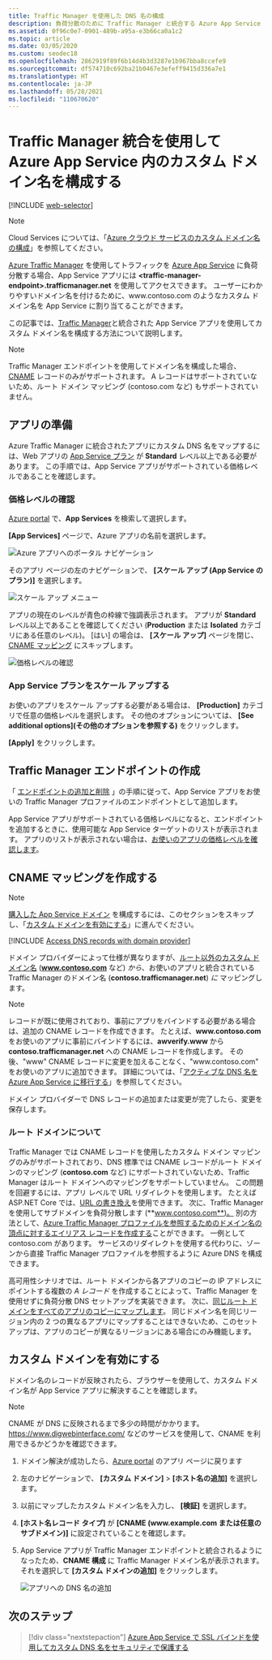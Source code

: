 ```yaml
---
title: Traffic Manager を使用した DNS 名の構成
description: 負荷分散のために Traffic Manager と統合する Azure App Service アプリのカスタムドメインを構成する方法について学びます。
ms.assetid: 0f96c0e7-0901-489b-a95a-e3b66ca0a1c2
ms.topic: article
ms.date: 03/05/2020
ms.custom: seodec18
ms.openlocfilehash: 2862919f89f6b14d4b3d3287e1b967bba8ccefe9
ms.sourcegitcommit: df574710c692ba21b0467e3efeff9415d336a7e1
ms.translationtype: HT
ms.contentlocale: ja-JP
ms.lasthandoff: 05/28/2021
ms.locfileid: "110670620"
---
```

# <a name="configure-a-custom-domain-name-in-azure-app-service-with-traffic-manager-integration"></a>Traffic Manager 統合を使用して Azure App Service 内のカスタム ドメイン名を構成する

[!INCLUDE [web-selector](../../includes/websites-custom-domain-selector.md)]

> [!NOTE]
> Cloud Services については、「[Azure クラウド サービスのカスタム ドメイン名の構成](../cloud-services/cloud-services-custom-domain-name-portal.md)」を参照してください。

[Azure Traffic Manager](../traffic-manager/index.yml) を使用してトラフィックを [Azure App Service](overview.md) に負荷分散する場合、App Service アプリには **\<traffic-manager-endpoint>.trafficmanager.net** を使用してアクセスできます。 ユーザーにわかりやすいドメイン名を付けるために、www\.contoso.com のようなカスタム ドメイン名を App Service に割り当てることができます。

この記事では、[Traffic Manager](../traffic-manager/traffic-manager-overview.md)と統合された App Service アプリを使用してカスタム ドメイン名を構成する方法について説明します。

> [!NOTE]
> Traffic Manager エンドポイントを使用してドメイン名を構成した場合、[CNAME](https://en.wikipedia.org/wiki/CNAME_record) レコードのみがサポートされます。 A レコードはサポートされていないため、ルート ドメイン マッピング (contoso.com など) もサポートされていません。
> 

## <a name="prepare-the-app"></a>アプリの準備

Azure Traffic Manager に統合されたアプリにカスタム DNS 名をマップするには、Web アプリの [App Service プラン](https://azure.microsoft.com/pricing/details/app-service/) が **Standard** レベル以上である必要があります。 この手順では、App Service アプリがサポートされている価格レベルであることを確認します。

### <a name="check-the-pricing-tier"></a>価格レベルの確認

[Azure portal](https://portal.azure.com) で、**App Services** を検索して選択します。

**[App Services]** ページで、Azure アプリの名前を選択します。

![Azure アプリへのポータル ナビゲーション](./media/app-service-web-tutorial-custom-domain/select-app.png)

そのアプリ ページの左のナビゲーションで、 **[スケール アップ (App Service のプラン)]** を選択します。

![スケール アップ メニュー](./media/app-service-web-tutorial-custom-domain/scale-up-menu.png)

アプリの現在のレベルが青色の枠線で強調表示されます。 アプリが **Standard** レベル以上であることを確認してください (**Production** または **Isolated** カテゴリにある任意のレベル)。 [はい] の場合は、 **[スケール アップ]** ページを閉じ、[CNAME マッピング](#create-the-cname-mapping) にスキップします。

![価格レベルの確認](./media/app-service-web-tutorial-custom-domain/check-pricing-tier.png)

### <a name="scale-up-the-app-service-plan"></a>App Service プランをスケール アップする

お使いのアプリをスケール アップする必要がある場合は、 **[Production]** カテゴリで任意の価格レベルを選択します。 その他のオプションについては、 **[See additional options]\(その他のオプションを参照する\)** をクリックします。

**[Apply]** をクリックします。

## <a name="create-traffic-manager-endpoint"></a>Traffic Manager エンドポイントの作成

「 [エンドポイントの追加と削除](../traffic-manager/traffic-manager-manage-endpoints.md) 」の手順に従って、App Service アプリをお使いの Traffic Manager プロファイルのエンドポイントとして追加します。

App Service アプリがサポートされている価格レベルになると、エンドポイントを追加するときに、使用可能な App Service ターゲットのリストが表示されます。 アプリのリストが表示されない場合は、[お使いのアプリの価格レベルを確認します](#prepare-the-app)。

## <a name="create-the-cname-mapping"></a>CNAME マッピングを作成する
> [!NOTE]
> [購入した App Service ドメイン](manage-custom-dns-buy-domain.md) を構成するには、このセクションをスキップし、「[カスタム ドメインを有効にする](#enable-custom-domain)」に進んでください。
> 

[!INCLUDE [Access DNS records with domain provider](../../includes/app-service-web-access-dns-records-no-h.md)]

ドメイン プロバイダーによって仕様が異なりますが、[ルート以外のカスタム ドメイン名](#what-about-root-domains) (**www.contoso.com** など) *から*、お使いのアプリと統合されている Traffic Manager のドメイン名 (**contoso.trafficmanager.net**) *に* マッピングします。 

> [!NOTE]
> レコードが既に使用されており、事前にアプリをバインドする必要がある場合は、追加の CNAME レコードを作成できます。 たとえば、**www\.contoso.com** をお使いのアプリに事前にバインドするには、**awverify.www** から **contoso.trafficmanager.net** への CNAME レコードを作成します。 その後、"www" CNAME レコードに変更を加えることなく、"www\.contoso.com" をお使いのアプリに追加できます。 詳細については、「[アクティブな DNS 名を Azure App Service に移行する](manage-custom-dns-migrate-domain.md)」を参照してください。

ドメイン プロバイダーで DNS レコードの追加または変更が完了したら、変更を保存します。

### <a name="what-about-root-domains"></a>ルート ドメインについて

Traffic Manager では CNAME レコードを使用したカスタム ドメイン マッピングのみがサポートされており、DNS 標準では CNAME レコードがルート ドメインのマッピング (**contoso.com** など) にサポートされていないため、Traffic Manager はルート ドメインへのマッピングをサポートしていません。 この問題を回避するには、アプリ レベルで URL リダイレクトを使用します。 たとえば ASP.NET Core では、[URL の書き換え](/aspnet/core/fundamentals/url-rewriting)を使用できます。 次に、Traffic Manager を使用してサブドメインを負荷分散します (**www.contoso.com**)。 別の方法として、[Azure Traffic Manager プロファイルを参照するためのドメイン名の頂点に対するエイリアス レコードを作成する](../dns/tutorial-alias-tm.md)ことができます。 一例として contoso.com があります。 サービスのリダイレクトを使用する代わりに、ゾーンから直接 Traffic Manager プロファイルを参照するように Azure DNS を構成できます。 

高可用性シナリオでは、ルート ドメインから各アプリのコピーの IP アドレスにポイントする複数の *A レコード* を作成することによって、Traffic Manager を使用せずに負荷分散 DNS セットアップを実装できます。 次に、[同じルート ドメインをすべてのアプリのコピーにマップします](app-service-web-tutorial-custom-domain.md#4-create-the-dns-records)。 同じドメイン名を同じリージョン内の 2 つの異なるアプリにマップすることはできないため、このセットアップは、アプリのコピーが異なるリージョンにある場合にのみ機能します。

## <a name="enable-custom-domain"></a>カスタム ドメインを有効にする
ドメイン名のレコードが反映されたら、ブラウザーを使用して、カスタム ドメイン名が App Service アプリに解決することを確認します。

> [!NOTE]
> CNAME が DNS に反映されるまで多少の時間がかかります。 <a href="https://www.digwebinterface.com/">https://www.digwebinterface.com/</a> などのサービスを使用して、CNAME を利用できるかどうかを確認できます。
> 
> 

1. ドメイン解決が成功したら、[Azure portal](https://portal.azure.com) のアプリ ページに戻ります
2. 左のナビゲーションで、 **[カスタム ドメイン]**  >  **[ホスト名の追加]** を選択します。
4. 以前にマップしたカスタム ドメイン名を入力し、 **[検証]** を選択します。
5. **[ホスト名レコード タイプ]** が **[CNAME (www\.example.com または任意のサブドメイン)]** に設定されていることを確認します。

6. App Service アプリが Traffic Manager エンドポイントと統合されるようになったため、**CNAME 構成** に Traffic Manager ドメイン名が表示されます。 それを選択して **[カスタム ドメインの追加]** をクリックします。

    ![アプリへの DNS 名の追加](./media/configure-domain-traffic-manager/enable-traffic-manager-domain.png)

## <a name="next-steps"></a>次のステップ

> [!div class="nextstepaction"]
> [Azure App Service で SSL バインドを使用してカスタム DNS 名をセキュリティで保護する](configure-ssl-bindings.md)